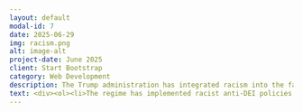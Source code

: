 ```yaml
---
layout: default
modal-id: 7
date: 2025-06-29
img: racism.png
alt: image-alt
project-date: June 2025
client: Start Bootstrap
category: Web Development
description: The Trump administration has integrated racism into the fabric of their policies, targeting people of color, immigrants, and any group that doesn't fit in their vision of a White Christian Nationalist Ethnostate. Here you will find a list of examples of blatantly racist policies and actions carried out by the regime.
text: <div><ol><li>The regime has implemented racist anti-DEI policies in federal hiring and grant funding. <a href="https://thehill.com/homenews/administration/5325576-trump-administration-ends-federal-dei-hiring/">The Hill Article, </a> <a href="https://www.nbcchicago.com/news/politics/judge-blocks-trump-from-enforcing-anti-dei-anti-trans-executive-orders/3764059/">NBC Article</a></li><li>Trump has rescinded the Equal Employment Opportunity, which opens the door for discriminatory hiring practices on the part of goverment contractors. <a href="https://www.cbsnews.com/news/trump-equal-employment-opportunity-revoke-1965-dei-what-it-means/">CBS Article</a></li><li>Trump's wildly unqualified Secretary of Defense, Pete Hegseth, ordered the removal of photos, articles, and videos honoring women and people of color from military platforms. <a href="https://www.military.com/daily-news/2025/02/28/respect-among-key-words-army-using-delete-online-content-related-women-minority-troops.html">Miltary.com Article</a> </li><li>Trump has pressured universities, private companies, and even foreign cities and organizations to abandon DEI practices. <a href="https://www.cbsnews.com/news/trump-harvard-federal-civil-rights-act-violation-jewish-israel-students/">CBS Article, </a> <a href="https://www.latimes.com/sports/dodgers/story/2025-07-02/dodgers-dei-efforts-federal-civil-rights-complaint">LA Times Article, </a> <a href="https://www.pbs.org/newshour/world/stockholm-rejects-u-s-demand-to-end-dei-programs-in-accordance-with-trump-policy">PBS Article, </a><a href="https://theworld.org/stories/2025/06/27/trump-administration-cuts-funding-to-barcelona-library-over-dei-policies">The World Article</a></li><li>Mirroring actions during hist first term, Trump has implemented racist travel bans largely against middle eastern and african countries. <a href="https://www.cbsnews.com/miami/news/trump-signs-travel-ban-multiple-countries/">CBS Article</a></li><li>Trump cancels grants that fund education for native, hispanic, and black students as part of his ongoing attacks on DEI. <a href="https://alaskabeacon.com/briefs/trump-administration-terminates-university-of-alaska-grants-for-alaska-native-indigenous-students/">Alaska Beacon Article, </a><a href="https://www.oregonlive.com/education/2025/09/oregon-universities-miss-out-as-trump-cancels-grants-for-minority-serving-institutions.html">Oregon Live Article</a></li></ol></div>
---
```








